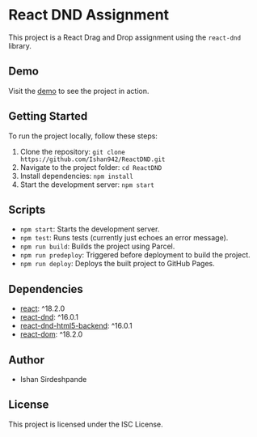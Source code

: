 # React DND Assignment

This project is a React Drag and Drop assignment using the `react-dnd` library.

## Demo

Visit the [demo](https://Ishan942.github.io/ReactDND/) to see the project in action.

## Getting Started

To run the project locally, follow these steps:

1. Clone the repository: `git clone https://github.com/Ishan942/ReactDND.git`
2. Navigate to the project folder: `cd ReactDND`
3. Install dependencies: `npm install`
4. Start the development server: `npm start`

## Scripts

- `npm start`: Starts the development server.
- `npm test`: Runs tests (currently just echoes an error message).
- `npm run build`: Builds the project using Parcel.
- `npm run predeploy`: Triggered before deployment to build the project.
- `npm run deploy`: Deploys the built project to GitHub Pages.

## Dependencies

- [react](https://reactjs.org/): ^18.2.0
- [react-dnd](https://react-dnd.github.io/react-dnd/): ^16.0.1
- [react-dnd-html5-backend](https://react-dnd.github.io/react-dnd/docs/backends/html5): ^16.0.1
- [react-dom](https://reactjs.org/docs/react-dom.html): ^18.2.0

## Author

- Ishan Sirdeshpande

## License

This project is licensed under the ISC License.
